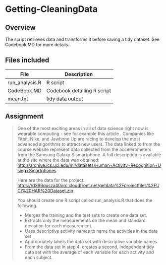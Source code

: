 # Getting-CleaningData
## Overview
The script retrieves data and transforms it before saving a tidy dataset.  See Codebook.MD for more details.

## Files included
File | Description
---|---
run_analysis.R | R script               
CodeBook.MD | Codebook detailing R script
mean.txt  | tidy data output

## Assignment
> One of the most exciting areas in all of data science right now is wearable computing - see for example this article . Companies like Fitbit, Nike, and Jawbone Up are racing to develop the most advanced algorithms to attract new users. The data linked to from the course website represent data collected from the accelerometers from the Samsung Galaxy S smartphone. 
> A full description is available at the site where the data was obtained: http://archive.ics.uci.edu/ml/datasets/Human+Activity+Recognition+Using+Smartphones
>
> Here are the data for the project: https://d396qusza40orc.cloudfront.net/getdata%2Fprojectfiles%2FUCI%20HAR%20Dataset.zip
>
> You should create one R script called run_analysis.R that does the following.
> - Merges the training and the test sets to create one data set.
> - Extracts only the measurements on the mean and standard deviation for each measurement.
> - Uses descriptive activity names to name the activities in the data set
> - Appropriately labels the data set with descriptive variable names.
> - From the data set in step 4, creates a second, independent tidy data set with the average of each variable for each activity and each subject.
